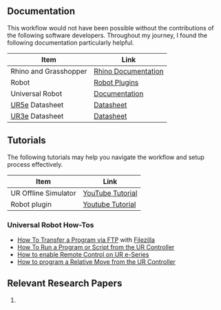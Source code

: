 ## Documentation
This workflow would not have been possible without the contributions of the following software developers. Throughout my journey, I found the following documentation particularly helpful.

| Item | Link |
|------------------|------------------|
| Rhino and Grasshopper | [Rhino Documentation](https://www.rhino3d.com/documentation/) |
| Robot | [Robot Plugins](https://github.com/visose/Robots/wiki) |
| Universal Robot | [Documentation](https://s3-eu-west-1.amazonaws.com/ur-support-site/105198/scriptManual_SW5.10.pdf) |
| [UR5e](https://www.universal-robots.com/products/ur5-robot/) Datasheet | [Datasheet](https://www.universal-robots.com/media/1807465/ur5e-rgb-fact-sheet-landscape-a4.pdf) |
| [UR3e](https://www.universal-robots.com/products/ur3-robot/) Datasheet | [Datasheet](https://www.universal-robots.com/media/1807464/ur3e-rgb-fact-sheet-landscape-a4.pdf)


## Tutorials
The following tutorials may help you navigate the workflow and setup process effectively.

| Item | Link |
|------------------|------------------|
| UR Offline Simulator | [YouTube Tutorial](https://www.youtube.com/watch?v=oJGPTRlTMPM) |
| Robot plugin | [Youtube Tutorial](https://www.youtube.com/watch?v=vAe47zN-d48&list=PLqtxhH1qb3Mw5A_YbvHDfrq4DNNfLtcW-&index=1) |

### Universal Robot How-Tos
- [How To Transfer a Program via FTP](https://robodk.com/doc/en/Robots-Universal-Robots.html#UR-FTP) with [Filezilla](https://filezilla-project.org/download.php) 
- [How To Run a Program or Script from the UR Controller](https://robodk.com/doc/en/Robots-Universal-Robots.html#UR-StartProg)
- [How to enable Remote Control on UR e-Series](https://robodk.com/doc/en/Robots-Universal-Robots.html#DriverURRemoteEnable)
- [How to program a Relative Move from the UR Controller](https://www.universal-robots.com/articles/ur/programming/ur-polyscope-move-with-respect-to-a-custom-featureframe/)

## Relevant Research Papers
1. 